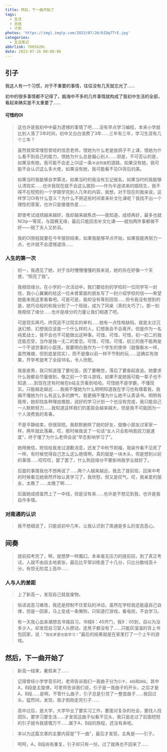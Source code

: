 ```yaml
---
title: 然后，下一曲开始了
tags:
  - 生活
  - 总结
  - 计划
photos: 'https://img1.imgtp.com/2023/07/26/bIQq7TrE.jpg'
categories:
  - 生活笔记
abbrlink: 7065b20c
date: 2023-07-26 00:00:00
---
```


## 引子

我这人有一个习惯，对于不重要的事情，往往没有几天就忘光了……

初中的很多事情都不记得了，脑海中不多的几件事情就构成了我初中生活的全部，看起来确实是不太重要了……

#### 可惜的OI

> 这也许是我初中中最为遗憾的事情了吧……没有早点学习编程，本来小学就比别人落了3年时间，初中又白白浪费了3年……三年有三年，学习生涯有几个三年？

> 虽然我常常埋怨曾经的信息老师，恨她为什么老是放鸽子不上课，恨她为什么看不到自己的能力，恨她为什么总是偏心别人……但是，不可否认的是，如果没有她，我可能不会走上OI这一条`半途而废`的道路，如果没有她，我可能不会认识这么多大佬，如果没有她，我可能看不见OI背后的美。

> 如果当时我能够自学算法，如果当时的我没有忘记报名，如果当时的我能够认清现实……也许我现在就不会这么狼狈——作为半途进来的插班生，我不得不在短短的一个学期学完别人几年的内容，我想，对于现在的我来说，这样学习OI有什么意义？为什么不把这些时间拿来补文化课呢？我找不出一个理性的答案，也许只是傻傻热爱……

> 即使考试成绩越来越好，我却越来越焦虑——我知道，成绩再好，最多也就NOIp一等奖，与国赛无缘，最后只能回去补文化课——就怕两件事都做不好——赔了夫人又折兵。

> 我的OI旅程就要在今年狼狈结束，如果我能够早点开始，如果我能再努力一点，也许就不会遗憾退场……

### 人生的第一次

> 初一，我遇见了她，对于当时懵懵懂懂的我来说，她的存在好像一个天使，“照亮了我”。

> 我相信缘分。在小学的一次活动中，我们要给别的学校的一位同学写一封信，我小心翼翼的给这一位未曾蒙面的朋友写了一封介绍学校的信——希望她能来我这里看看吧。可是可是，我却没有等到回信……但令我没有想到的是，她巧合般的和我分到了一个班级，成为了同桌（真的太巧了）。那一刻我相信了缘分……也许是缘分的力量让我们相遇了吧。

> 可是现实再巧，终究逃不过现实的审判……她有一点性格缺陷，就是太过沉迷幻想，幻想我应该是一个什么样的人，幻想我会不会离开。但是作为一名纯爱战士，我不会也不可能做出这种事。可惜，可惜，可惜，初一初二的我还能忍受，当作是独一无二的爱恋。可惜，可惜，可惜，初三的我不能再是一个不谙世事的小屁孩，我要明白我作为一个学生的使命（就像衡水一样，虽然难绷，但到底是现实），而不是像以前一样不节制的玩……这确实有效果，开学考就考了全段18名，令人欣慰。

> 我是直男，我只知道饿了要吃饭，困了要睡觉，落后了要奋起直追。她要求什么我都会尽量做到，像之前一个宫斗游戏，如果不是她我可能一辈子也不知道……到现在还有时候在b站主页看到哈哈。可惜她不是学霸，不懂现实，只能越走越远……我搞不懂她为什么明明知道我在学习也有缠着我，我搞不懂她为什么有这么多的脾气，我更搞不懂为什么她不认真读书。明明有我带，她却找各种理由推脱，说好的学习计划一个也没有完成，我只能自己一人默默努力……我知道这样我们的差距会越来越大，但是我不可能因为一个人浪费我的青春。

> 不是平静结束，但很简短。我默默删除了她的好友，就像小朋友过家家一样，两年就此落幕。哎，那时候我说了一句话“女人只会影响我拔刀是速度”，终于懂了为什么老师会说“早恋影响学习了”。

> 她用微信，短信给我发过道歉消息，还发了中秋节祝福，我装作看不见死了一样。有时候觉得自己怎么这么绝情啊，真的就是一块木头，但是想到以前的事情……哎哎哎，罢了罢了，什么狗屁缘分不要影响我学业就好了。

> 后面的事情我也不想再说了……两个人越来越远，我去了提前班，回来中考的时候看见她居然开始认真学习了，我欣慰，但又是叹气，哎，我亲爱的朋友，太晚了……太晚了啊……

> 后面她成绩虽然上了一中线，但是没有来……也许是不想见到我，也许是我自作多情。

### 对南通的认识

> 我不想细说了，只能说初中几年，让我认识到了南通是多么的变态恶心。

## 间奏

> 提前招考完了，啊，就想梦一样魔幻。本来毫无压力的提前招，到了真正考试，人就不由自主地紧张，最后比平常训练差了十几分，只比分数线高十分，有惊无险混上高中……

### 人与人的差距

> 上了新高一，发现自己就是废物。

> 俗话说恶习难改，我还是控制不住爱玩的冲动，虽然在学校我还能逼自己自律，但是一回家，马上变成一条懒狗，只知道打游戏，看电视，不会学习。

> 有一天我心血来潮想去书城自习，书城8：45开门，我9：05到，自以为没多少人，却发现自习室人头攒动，连凳子都没有了……只能灰溜溜的背上书包回家，说：“`我在家里也能学习！`”最后的结果就是在家里打了一个上午的游戏。

## 然后，下一曲开始了

> 新高一结束，暑假来了……

> 记得曾经小学学音乐时，老师告诉我们一首曲子分为`引子`，`A段`和`B段`。其中A，B段是主旋律。可老师告诉我们说，引子是一首曲子的开头，之后才是A，B段……是啊，不管什么曲子，引子总是引领了一整首曲子……我回过头，猛然间，发现，我才刚刚走完引子……

> 高中过后，是大学，大学毕业了要实习工作，要面对复杂的社会，要找人找团队，要学习要生活……才发现这曲子似看不见头，我只是走过了前面短短的引子就令我感慨万千……属于A，B段的旅程，还没有来呢。

> 本以为这篇文章的主要内容是“下一曲”，最后才发现，主角是——引子。

> 呵呵，A，B段尚有重复，引子却只有一份，过了就再也不回来了……